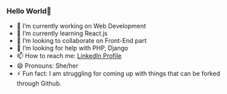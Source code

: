 ### Hello World👋
- 🔭 I’m currently working on Web Development
- 🌱 I’m currently learning React.js
- 👯 I’m looking to collaborate on Front-End part  
- 🤔 I’m looking for help with PHP, Django
- 📫 How to reach me: [LinkedIn Profile](https://www.linkedin.com/in/shreya2000/)
- 😄 Pronouns: She/her
- ⚡ Fun fact: I am struggling for coming up with things that can be forked through Github.
